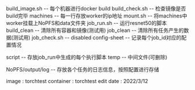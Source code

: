 build_image.sh                      --              每个机器进行docker build
build_check.sh                      --              检查镜像是否build完毕
machines                            --              每一行存放worker的ip地址
mount.sh                            --              将machines中worker挂载上NoPFS和data文件夹
job_run.sh                          --              运行resnet50的脚本
build_clean                         --              清除所有容器和镜像(测试用)
job_clean                           --              清除所有任务产生的数据(测试用)
job_check.sh                        --              disabled
config-sheet                        --              记录每个job_id对应的配置情况

script                              --              存放job_run中生成的每个执行脚本
temp                                --              中间文件(可删除)

NoPFS/output/log                    --              存放各个任务的日志信息，按照配置进行存储

image : torchtest
container : torchtest
edit date : 2022/3/12